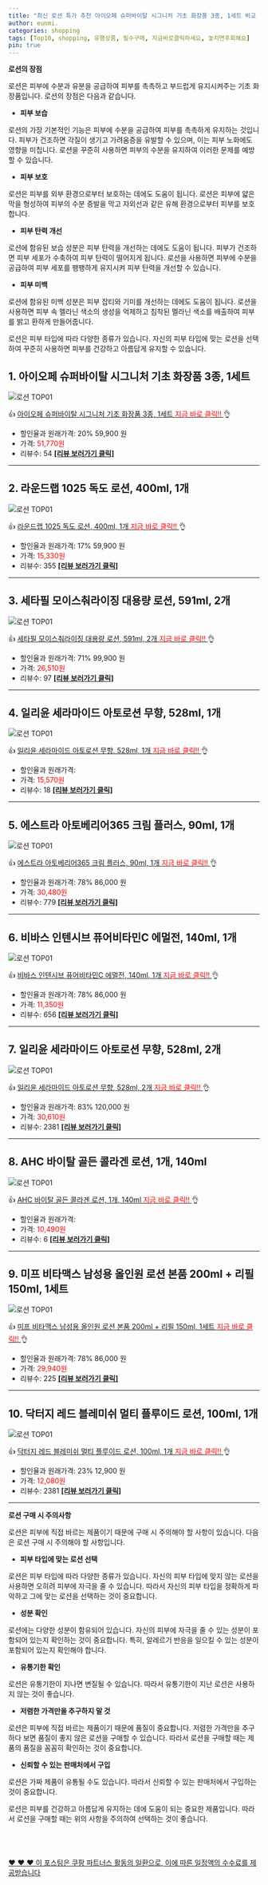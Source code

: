 ```yaml
---
title: "최신 로션 특가 추천 아이오페 슈퍼바이탈 시그니처 기초 화장품 3종, 1세트 비교 장점"
author: eunmi.
categories: shopping
tags: [Top10, shopping, 유행상품, 필수구매, 지금바로클릭하세요, 놓치면후회해요]
pin: true
---
```

**로션의 장점**

로션은 피부에 수분과 유분을 공급하여 피부를 촉촉하고 부드럽게 유지시켜주는 기초 화장품입니다. 로션의 장점은 다음과 같습니다.

* **피부 보습**

로션의 가장 기본적인 기능은 피부에 수분을 공급하여 피부를 촉촉하게 유지하는 것입니다. 피부가 건조하면 각질이 생기고 가려움증을 유발할 수 있으며, 이는 피부 노화에도 영향을 미칩니다. 로션을 꾸준히 사용하면 피부의 수분을 유지하여 이러한 문제를 예방할 수 있습니다.

* **피부 보호**

로션은 피부를 외부 환경으로부터 보호하는 데에도 도움이 됩니다. 로션은 피부에 얇은 막을 형성하여 피부의 수분 증발을 막고 자외선과 같은 유해 환경으로부터 피부를 보호합니다.

* **피부 탄력 개선**

로션에 함유된 보습 성분은 피부 탄력을 개선하는 데에도 도움이 됩니다. 피부가 건조하면 피부 세포가 수축하여 피부 탄력이 떨어지게 됩니다. 로션을 사용하면 피부에 수분을 공급하여 피부 세포를 팽팽하게 유지시켜 피부 탄력을 개선할 수 있습니다.

* **피부 미백**

로션에 함유된 미백 성분은 피부 잡티와 기미를 개선하는 데에도 도움이 됩니다. 로션을 사용하면 피부 속 멜라닌 색소의 생성을 억제하고 침착된 멜라닌 색소를 배출하여 피부를 밝고 환하게 만들어줍니다.

로션은 피부 타입에 따라 다양한 종류가 있습니다. 자신의 피부 타입에 맞는 로션을 선택하여 꾸준히 사용하면 피부를 건강하고 아름답게 유지할 수 있습니다.

   

## 1. 아이오페 슈퍼바이탈 시그니처 기초 화장품 3종, 1세트

![로션 TOP01](https://thumbnail10.coupangcdn.com/thumbnails/remote/230x230ex/image/retail/images/1333830501895680-a108c0e7-4a04-44b0-ac0f-c151bfb868f0.jpg)


👍 [아이오페 슈퍼바이탈 시그니처 기초 화장품 3종, 1세트 <font color=red> 지금 바로 클릭!! </font> ](https://link.coupang.com/re/AFFSDP?lptag=AF3617701&subid=GithubCoopas&pageKey=6718037372&traceid=V0-153&itemId=15618114096&vendorItemId=77763866680) 👌 


- 할인율과 원래가격: 20%  59,900   원
- 가격: <span style='color:red'>51,770원</span>
- 리뷰수: 54  [**[리뷰 보러가기 클릭]**](https://link.coupang.com/re/AFFSDP?lptag=AF3617701&subid=GithubCoopas&pageKey=6718037372&traceid=V0-153&itemId=15618114096&vendorItemId=77763866680)

---


   

## 2. 라운드랩 1025 독도 로션, 400ml, 1개

![로션 TOP01](https://thumbnail9.coupangcdn.com/thumbnails/remote/230x230ex/image/retail/images/4531142899274631-201bed84-fbef-4733-a59b-97b446a7787a.jpg)


👍 [라운드랩 1025 독도 로션, 400ml, 1개 <font color=red> 지금 바로 클릭!! </font> ](https://link.coupang.com/re/AFFSDP?lptag=AF3617701&subid=GithubCoopas&pageKey=6216457137&traceid=V0-153&itemId=6683983547&vendorItemId=73191776348) 👌 


- 할인율과 원래가격: 17%  59,900   원
- 가격: <span style='color:red'>15,330원</span>
- 리뷰수: 355  [**[리뷰 보러가기 클릭]**](https://link.coupang.com/re/AFFSDP?lptag=AF3617701&subid=GithubCoopas&pageKey=6216457137&traceid=V0-153&itemId=6683983547&vendorItemId=73191776348)

---


   

## 3. 세타필 모이스춰라이징 대용량 로션, 591ml, 2개

![로션 TOP01](https://thumbnail6.coupangcdn.com/thumbnails/remote/230x230ex/image/retail/images/711593805388429-8681b9cc-5d10-40db-99d4-f490d8eca8b5.jpg)


👍 [세타필 모이스춰라이징 대용량 로션, 591ml, 2개 <font color=red> 지금 바로 클릭!! </font> ](https://link.coupang.com/re/AFFSDP?lptag=AF3617701&subid=GithubCoopas&pageKey=7164345502&traceid=V0-153&itemId=15015111767&vendorItemId=85072877349) 👌 


- 할인율과 원래가격: 71%  99,900   원
- 가격: <span style='color:red'>26,510원</span>
- 리뷰수: 97  [**[리뷰 보러가기 클릭]**](https://link.coupang.com/re/AFFSDP?lptag=AF3617701&subid=GithubCoopas&pageKey=7164345502&traceid=V0-153&itemId=15015111767&vendorItemId=85072877349)

---


   

## 4. 일리윤 세라마이드 아토로션 무향, 528ml, 1개

![로션 TOP01](https://thumbnail6.coupangcdn.com/thumbnails/remote/230x230ex/image/retail/images/2977220283279792-57ee4bf6-57db-4561-8fed-d9181ec85777.jpg)


👍 [일리윤 세라마이드 아토로션 무향, 528ml, 1개 <font color=red> 지금 바로 클릭!! </font> ](https://link.coupang.com/re/AFFSDP?lptag=AF3617701&subid=GithubCoopas&pageKey=6936824598&traceid=V0-153&itemId=13311997229&vendorItemId=3335127002) 👌 


- 할인율과 원래가격: 
- 가격: <span style='color:red'>15,570원</span>
- 리뷰수: 18  [**[리뷰 보러가기 클릭]**](https://link.coupang.com/re/AFFSDP?lptag=AF3617701&subid=GithubCoopas&pageKey=6936824598&traceid=V0-153&itemId=13311997229&vendorItemId=3335127002)

---


   

## 5. 에스트라 아토베리어365 크림 플러스, 90ml, 1개

![로션 TOP01](https://thumbnail7.coupangcdn.com/thumbnails/remote/230x230ex/image/retail/images/974269076386460-f96aa090-c13b-40ee-bb18-221a6751ccc4.jpg)


👍 [에스트라 아토베리어365 크림 플러스, 90ml, 1개 <font color=red> 지금 바로 클릭!! </font> ](https://link.coupang.com/re/AFFSDP?lptag=AF3617701&subid=GithubCoopas&pageKey=6249008831&traceid=V0-153&itemId=12656558190&vendorItemId=79923886105) 👌 


- 할인율과 원래가격: 78%  86,000   원
- 가격: <span style='color:red'>30,480원</span>
- 리뷰수: 779  [**[리뷰 보러가기 클릭]**](https://link.coupang.com/re/AFFSDP?lptag=AF3617701&subid=GithubCoopas&pageKey=6249008831&traceid=V0-153&itemId=12656558190&vendorItemId=79923886105)

---


   

## 6. 비바스 인텐시브 퓨어비타민C 에멀전, 140ml, 1개

![로션 TOP01](https://thumbnail7.coupangcdn.com/thumbnails/remote/230x230ex/image/retail/images/4101692825279033-af361ede-6501-45e9-8936-826ee66a7ce4.jpg)


👍 [비바스 인텐시브 퓨어비타민C 에멀전, 140ml, 1개 <font color=red> 지금 바로 클릭!! </font> ](https://link.coupang.com/re/AFFSDP?lptag=AF3617701&subid=GithubCoopas&pageKey=6443390669&traceid=V0-153&itemId=377234825&vendorItemId=71093749008) 👌 


- 할인율과 원래가격: 78%  86,000   원
- 가격: <span style='color:red'>11,350원</span>
- 리뷰수: 656  [**[리뷰 보러가기 클릭]**](https://link.coupang.com/re/AFFSDP?lptag=AF3617701&subid=GithubCoopas&pageKey=6443390669&traceid=V0-153&itemId=377234825&vendorItemId=71093749008)

---


   

## 7. 일리윤 세라마이드 아토로션 무향, 528ml, 2개

![로션 TOP01](https://thumbnail7.coupangcdn.com/thumbnails/remote/230x230ex/image/retail/images/8486910664458781-84dd5183-7234-465d-ab93-9d2c559b322c.crdownload)


👍 [일리윤 세라마이드 아토로션 무향, 528ml, 2개 <font color=red> 지금 바로 클릭!! </font> ](https://link.coupang.com/re/AFFSDP?lptag=AF3617701&subid=GithubCoopas&pageKey=6936824598&traceid=V0-153&itemId=16807084664&vendorItemId=84723562392) 👌 


- 할인율과 원래가격: 83%  120,000   원
- 가격: <span style='color:red'>30,610원</span>
- 리뷰수: 2381  [**[리뷰 보러가기 클릭]**](https://link.coupang.com/re/AFFSDP?lptag=AF3617701&subid=GithubCoopas&pageKey=6936824598&traceid=V0-153&itemId=16807084664&vendorItemId=84723562392)

---


   

## 8. AHC 바이탈 골든 콜라겐 로션, 1개, 140ml

![로션 TOP01](https://thumbnail8.coupangcdn.com/thumbnails/remote/230x230ex/image/retail/images/4706745760982971-b44820ba-9807-4115-b2a1-85733829361c.jpg)


👍 [AHC 바이탈 골든 콜라겐 로션, 1개, 140ml <font color=red> 지금 바로 클릭!! </font> ](https://link.coupang.com/re/AFFSDP?lptag=AF3617701&subid=GithubCoopas&pageKey=6145023313&traceid=V0-153&itemId=19922304670&vendorItemId=79092179858) 👌 


- 할인율과 원래가격: 
- 가격: <span style='color:red'>10,490원</span>
- 리뷰수: 6  [**[리뷰 보러가기 클릭]**](https://link.coupang.com/re/AFFSDP?lptag=AF3617701&subid=GithubCoopas&pageKey=6145023313&traceid=V0-153&itemId=19922304670&vendorItemId=79092179858)

---


   

## 9. 미프 비타맥스 남성용 올인원 로션 본품 200ml + 리필 150ml, 1세트

![로션 TOP01](https://thumbnail9.coupangcdn.com/thumbnails/remote/230x230ex/image/retail/images/3228854919453075-5789dbcb-9c34-4609-bf0a-7a33e52f7ddc.jpg)


👍 [미프 비타맥스 남성용 올인원 로션 본품 200ml + 리필 150ml, 1세트 <font color=red> 지금 바로 클릭!! </font> ](https://link.coupang.com/re/AFFSDP?lptag=AF3617701&subid=GithubCoopas&pageKey=82882751&traceid=V0-153&itemId=263048637&vendorItemId=3638507950) 👌 


- 할인율과 원래가격: 78%  86,000   원
- 가격: <span style='color:red'>29,940원</span>
- 리뷰수: 225  [**[리뷰 보러가기 클릭]**](https://link.coupang.com/re/AFFSDP?lptag=AF3617701&subid=GithubCoopas&pageKey=82882751&traceid=V0-153&itemId=263048637&vendorItemId=3638507950)

---


   

## 10. 닥터지 레드 블레미쉬 멀티 플루이드 로션, 100ml, 1개

![로션 TOP01](https://thumbnail9.coupangcdn.com/thumbnails/remote/230x230ex/image/retail/images/2023/06/28/11/4/edab33b6-3830-412a-9732-e85785c9ef9e.jpg)


👍 [닥터지 레드 블레미쉬 멀티 플루이드 로션, 100ml, 1개 <font color=red> 지금 바로 클릭!! </font> ](https://link.coupang.com/re/AFFSDP?lptag=AF3617701&subid=GithubCoopas&pageKey=6372535763&traceid=V0-153&itemId=13504507360&vendorItemId=86407673438) 👌 


- 할인율과 원래가격: 23%  12,900   원
- 가격: <span style='color:red'>12,080원</span>
- 리뷰수: 2381  [**[리뷰 보러가기 클릭]**](https://link.coupang.com/re/AFFSDP?lptag=AF3617701&subid=GithubCoopas&pageKey=6372535763&traceid=V0-153&itemId=13504507360&vendorItemId=86407673438)

---
**로션 구매 시 주의사항**

로션은 피부에 직접 바르는 제품이기 때문에 구매 시 주의해야 할 사항이 있습니다. 다음은 로션 구매 시 주의해야 할 사항입니다.

* **피부 타입에 맞는 로션 선택**

로션은 피부 타입에 따라 다양한 종류가 있습니다. 자신의 피부 타입에 맞지 않는 로션을 사용하면 오히려 피부에 자극을 줄 수 있습니다. 따라서 자신의 피부 타입을 정확하게 파악하고 그에 맞는 로션을 선택하는 것이 중요합니다.

* **성분 확인**

로션에는 다양한 성분이 함유되어 있습니다. 자신의 피부에 자극을 줄 수 있는 성분이 포함되어 있는지 확인하는 것이 중요합니다. 특히, 알레르기 반응을 일으킬 수 있는 성분이 포함되어 있는지 확인해야 합니다.

* **유통기한 확인**

로션은 유통기한이 지나면 변질될 수 있습니다. 따라서 유통기한이 지난 로션은 사용하지 않는 것이 좋습니다.

* **저렴한 가격만을 추구하지 말 것**

로션은 피부에 직접 바르는 제품이기 때문에 품질이 중요합니다. 저렴한 가격만을 추구하다 보면 품질이 좋지 않은 로션을 구매할 수 있습니다. 따라서 로션을 구매할 때는 제품의 품질을 꼼꼼히 확인하는 것이 중요합니다.

* **신뢰할 수 있는 판매처에서 구입**

로션은 가짜 제품이 유통될 수도 있습니다. 따라서 신뢰할 수 있는 판매처에서 구입하는 것이 중요합니다.

로션은 피부를 건강하고 아름답게 유지하는 데에 도움이 되는 중요한 제품입니다. 따라서 로션을 구매할 때는 위의 사항을 주의하여 선택하는 것이 좋습니다.<br><br><br><br><br> [ ❤ ❤ ❤ 이 포스팅은 쿠팡 파트너스 활동의 일환으로, 이에 따른 일정액의 수수료를 제공받습니다](https://link.coupang.com/a/bcEFyh)